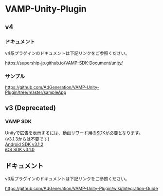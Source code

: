 # VAMP-Unity-Plugin

## v4

### ドキュメント

v4系プラグインのドキュメントは下記リンクをご参照ください。

https://supership-jp.github.io/VAMP-SDK-Document/unity/

### サンプル
https://github.com/AdGeneration/VAMP-Unity-Plugin/tree/master/sampleApp

## v3 (Deprecated)

### VAMP SDK

Unityで広告を表示するには、動画リワード用のSDKが必要となります。  
(v3.1.3からは不要です)    
[Android SDK v3.1.2](https://github.com/AdGeneration/VAMP-Android-SDK/releases/tag/v3.1.2)    
[iOS SDK v3.1.0](https://github.com/AdGeneration/VAMP-iOS-SDK/releases/tag/3.1.0)

## ドキュメント

v3系プラグインのドキュメントは下記リンクをご参照ください。

https://github.com/AdGeneration/VAMP-Unity-Plugin/wiki/Integration-Guide
